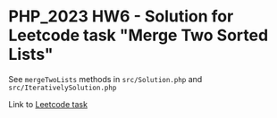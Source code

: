 # PHP_2023 HW6 - Solution for Leetcode task "Merge Two Sorted Lists"

See `mergeTwoLists` methods in `src/Solution.php` and `src/IterativelySolution.php`

Link to [Leetcode task](https://leetcode.com/problems/merge-two-sorted-lists/)
